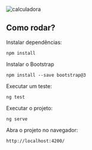 ![calculadora](https://user-images.githubusercontent.com/72028645/133897006-c1f8a583-4bc2-42cc-b958-d097f6f5abb4.png)

## Como rodar?

Instalar dependências:

	npm install

Instalar o Bootstrap

	npm install --save bootstrap@3

Executar um teste:

	ng test

Executar o projeto:

	ng serve

Abra o projeto no navegador:

	http://localhost:4200/

